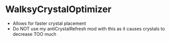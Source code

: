 # WalksyCrystalOptimizer
+ Allows for faster crystal placement
+ Do NOT use my antiCrystalRefresh mod with this as it causes crystals to decrease TOO much





  
